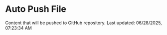 # Auto Push File

Content that will be pushed to GitHub repository.
Last updated: 06/28/2025, 07:23:34 AM